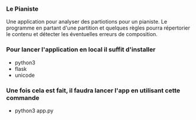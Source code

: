 ### Le Pianiste
Une application pour analyser des partiotions pour un pianiste. Le programme en partant d'une partition et quelques règles pourra répertorier le contenu et détecter les éventuelles erreurs de composition.
### Pour lancer l'application en local il suffit d'installer 
*  python3
*  flask
*  unicode
### Une fois cela est fait, il faudra lancer l'app en utilisant cette commande
* python3 app.py

